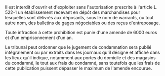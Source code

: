 Il est interdit d'ouvrir et d'exploiter sans l'autorisation prescrite à l'article L. 522-1 un établissement recevant en dépôt des marchandises pour lesquelles sont délivrés aux déposants, sous le nom de warrants, ou tout autre nom, des bulletins de gages négociables ou des reçus d'entreposage.


Toute infraction à cette prohibition est punie d'une amende de 6000 euros et d'un emprisonnement d'un an.


Le tribunal peut ordonner que le jugement de condamnation sera publié intégralement ou par extraits dans les journaux qu'il désigne et affiché dans les lieux qu'il indique, notamment aux portes du domicile et des magasins du condamné, le tout aux frais du condamné, sans toutefois que les frais de cette publication puissent dépasser le maximum de l'amende encourue.

